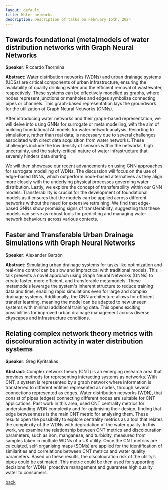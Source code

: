```yaml
---
layout: default
title: Water networks 
description: Description of talks on February 15th, 2024
---
```


## Towards foundational (meta)models of water distribution networks with Graph Neural Networks

**Speaker**: Riccardo Taormina

**Abstract**: Water distribution networks (WDNs) and urban drainage systems (UDSs) are critical components of urban infrastructure, ensuring the availability of quality drinking water and the efficient removal of wastewater, respectively. These systems can be effectively modelled as graphs, where nodes represent junctions or manholes and edges symbolize connecting pipes or channels. This graph-based representation lays the groundwork for the utilization of Graph Neural Networks (GNNs).

After introducing water networks and their graph-based representation, we will delve into using GNNs for surrogate or meta modelling, with the aim of building foundational AI models for water network analysis. Resorting to simulations, rather than real data, is necessary due to several challenges associated with direct data acquisition from water networks. These challenges include the low density of sensors within the networks, high uncertainty, and the safety-critical nature of water infrastructure that severely hinders data sharing.

We will then showcase our recent advancements on using GNN approaches for surrogate modelling of WDNs. The discussion will focus on the use of edge-based GNNs, which outperform node-based alternatives as they align more closely with the underlying physical processes governing water distribution. Lastly, we explore the concept of transferability within our GNN models. Transferability is crucial for the development of foundational models as it ensures that the models can be applied across different networks without the need for extensive retraining. We find that edge-based GNNs show promising signs of transferability, suggesting that these models can serve as robust tools for predicting and managing water network behaviours across various contexts.


## Faster and Transferable Urban Drainage Simulations with Graph Neural Networks

**Speaker**: Alexander Garzón

**Abstract**: Simulating urban drainage systems for tasks like optimization and real-time control can be slow and impractical with traditional models. This talk presents a novel approach using Graph Neural Networks (GNNs) to create faster, more efficient, and transferable metamodels. These metamodels leverage the system's inherent structure to reduce training data and time, enabling rapid simulations even for large and complex drainage systems. Additionally, the GNN architecture allows for efficient transfer learning, meaning the model can be adapted to new unseen systems with minimal additional training data. This opens exciting possibilities for improved urban drainage management across diverse cityscapes and infrastructure conditions.

## Relating complex network theory metrics with discolouration activity in water distribution systems

**Speaker**: Greg Kyritsakas

**Abstract**: Complex network theory (CNT) is an emerging research area that provides methods for representing interacting systems as networks. With CNT, a system is represented by a graph network where information is transferred to different entities represented as nodes, through several connections represented as edges. Water distribution networks (WDN), that consist of pipes (edges) connecting different nodes are suitable for CNT applications. Past work in this area, used CNT centrality metrics for understanding WDN complexity and for optimising their design, finding that edge betweenness is the main CNT metric for analysing them. These results open the possibility to explore centrality metrics as a tool that relates the complexity of the WDNs with degradation of the water quality. In this work, we examine the relationship between CNT metrics and discolouration parameters, such as iron, manganese, and turbidity, measured from samples taken in multiple WDNs of a UK utility. Once the CNT metrics are calculated, self-organising maps (SOMs) are applied for the identification of similarities and correlations between CNT metrics and water quality parameters. Based on these results, the discolouration risk of the utility’s pipes could be estimated. This metric could be then used for supporting decisions for WDNs’ proactive management and guarantee high quality water to consumers.





[back](../)
